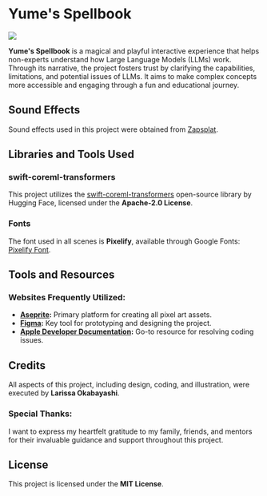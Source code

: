 # Yume's Spellbook

![](images/image.png)

**Yume's Spellbook** is a magical and playful interactive experience that helps non-experts understand how Large Language Models (LLMs) work. Through its narrative, the project fosters trust by clarifying the capabilities, limitations, and potential issues of LLMs. It aims to make complex concepts more accessible and engaging through a fun and educational journey.

## Sound Effects
Sound effects used in this project were obtained from [Zapsplat](https://www.zapsplat.com).

## Libraries and Tools Used

### swift-coreml-transformers
This project utilizes the [swift-coreml-transformers](https://github.com/huggingface/swift-coreml-transformers) open-source library by Hugging Face, licensed under the **Apache-2.0 License**.

### Fonts
The font used in all scenes is **Pixelify**, available through Google Fonts:
[Pixelify Font](https://fonts.google.com/share?query=pixelify).

## Tools and Resources

### Websites Frequently Utilized:
- **[Aseprite](https://www.aseprite.org/):** Primary platform for creating all pixel art assets.
- **[Figma](https://www.figma.com/):** Key tool for prototyping and designing the project.
- **[Apple Developer Documentation](https://developer.apple.com/documentation/):** Go-to resource for resolving coding issues.

## Credits

All aspects of this project, including design, coding, and illustration, were executed by **Larissa Okabayashi**.

### Special Thanks:
I want to express my heartfelt gratitude to my family, friends, and mentors for their invaluable guidance and support throughout this project.

## License
This project is licensed under the **MIT License**.

